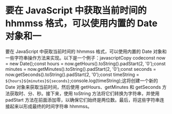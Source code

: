 # 要在 JavaScript 中获取当前时间的 hhmmss 格式，可以使用内置的 Date 对象和一 
 要在 JavaScript 中获取当前时间的 hhmmss 格式，可以使用内置的 Date 对象和一些字符串操作方法来实现。以下是一个例子：javascriptCopy codeconst now = new Date();const hours = now.getHours().toString().padStart(2, '0');const minutes = now.getMinutes().toString().padStart(2, '0');const seconds = now.getSeconds().toString().padStart(2, '0');const timeString = `${hours}${minutes}${seconds}`;console.log(timeString);这将创建一个新的 Date 对象来获取当前时间，然后使用 getHours、getMinutes 和 getSeconds 方法获取时、分、秒。接下来，使用 toString 方法将它们转换为字符串，并使用 padStart 方法在前面添加零，以确保它们始终是两位数。最后，将这些字符串连接起来以形成最终的时间字符串 hhmmss。